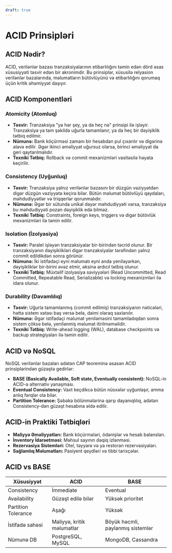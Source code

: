 ```yaml
---
draft: true
---
```

# ACID Prinsipləri


## ACID Nədir?

ACID, verilənlər bazası tranzaksiyalarının etibarlılığını təmin edən dörd əsas xüsusiyyəti təsvir edən bir akronimdir. Bu prinsiplər, xüsusilə relyasion verilənlər bazalarında, məlumatların bütövlüyünü və etibarlılığını qorumaq üçün kritik əhəmiyyət daşıyır.

## ACID Komponentləri

### Atomicity (Atomluq)

- **Təsvir:** Tranzaksiya "ya hər şey, ya da heç nə" prinsipi ilə işləyir. Tranzaksiya ya tam şəkildə uğurla tamamlanır, ya da heç bir dəyişiklik tətbiq edilmir.
- **Nümunə:** Bank köçürməsi zamanı bir hesabdan pul çıxarılır və digərinə əlavə edilir. Əgər ikinci əməliyyat uğursuz olarsa, birinci əməliyyat da geri qaytarılmalıdır.
- **Texniki Tətbiq:** Rollback və commit mexanizmləri vasitəsilə həyata keçirilir.

### Consistency (Uyğunluq)

- **Təsvir:** Tranzaksiya yalnız verilənlər bazasını bir düzgün vəziyyətdən digər düzgün vəziyyətə keçirə bilər. Bütün məlumat bütövlüyü qaydaları, məhdudiyyətlər və triqqerlər qorunmalıdır.
- **Nümunə:** Əgər bir sütunda unikal dəyər məhdudiyyəti varsa, tranzaksiya bu məhdudiyyəti pozan dəyişiklik edə bilməz.
- **Texniki Tətbiq:** Constraints, foreign keys, triggers və digər bütövlük mexanizmləri ilə təmin edilir.

### Isolation (İzolyasiya)

- **Təsvir:** Paralel işləyən tranzaksiyalar bir-birindən təcrid olunur. Bir tranzaksiyanın dəyişiklikləri digər tranzaksiyalar tərəfindən yalnız commit edildikdən sonra görünür.
- **Nümunə:** İki istifadəçi eyni məlumatı eyni anda yeniləyərkən, dəyişikliklər bir-birini əvəz etmir, əksinə ardıcıl tətbiq olunur.
- **Texniki Tətbiq:** Müxtəlif izolyasiya səviyyələri (Read Uncommitted, Read Committed, Repeatable Read, Serializable) və locking mexanizmləri ilə idarə olunur.

### Durability (Davamlılıq)

- **Təsvir:** Uğurla tamamlanmış (commit edilmiş) tranzaksiyanın nəticələri, hətta sistem xətası baş versə belə, daimi olaraq saxlanılır.
- **Nümunə:** Əgər istifadəçi məlumat yeniləməsini tamamladıqdan sonra sistem çöksə belə, yenilənmiş məlumat itirilməməlidir.
- **Texniki Tətbiq:** Write-ahead logging (WAL), database checkpoints və backup strategiyaları ilə təmin edilir.

## ACID və NoSQL

NoSQL verilənlər bazaları adətən CAP teoreminə əsasən ACID prinsiplərindən güzəştə gedirlər:

- **BASE (Basically Available, Soft state, Eventually consistent):** NoSQL-in ACID-ə alternativ yanaşması.
- **Eventual Consistency:** Vaxt keçdikcə bütün nüsxələr uyğunlaşır, amma anlıq fərqlər ola bilər.
- **Partition Tolerance:** Şəbəkə bölünmələrinə qarşı dayanıqlılıq, adətən Consistency-dən güzəşt hesabına əldə edilir.

## ACID-in Praktiki Tətbiqləri

- **Maliyyə Əməliyyatları:** Bank köçürmələri, ödənişlər və hesab balansları.
- **İnventory İdarəetməsi:** Məhsul sayının dəqiq izlənməsi.
- **Rezervasiya Sistemləri:** Otel, təyyarə və ya restoran rezervasiyaları.
- **Sağlamlıq Məlumatları:** Pasiyent qeydləri və tibbi tarixçələr.

## ACID vs BASE

| Xüsusiyyət | ACID | BASE |
|------------|------|------|
| Consistency | İmmediate | Eventual |
| Availability | Güzəşt edilə bilər | Yüksək prioritet |
| Partition Tolerance | Aşağı | Yüksək |
| İstifadə sahəsi | Maliyyə, kritik məlumatlar | Böyük həcmli, paylanmış sistemlər |
| Nümunə DB | PostgreSQL, MySQL | MongoDB, Cassandra |

